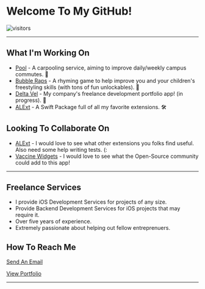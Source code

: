 <!-- ### Hi there 👋 -->

<!-- GitHub Streak (Also Included: Total Contributions + Longest Streak) -->
<!-- [![GitHub Streak](https://github-readme-streak-stats.herokuapp.com/?user=alexander480)](https://git.io/streak-stats) -->

<!-- Visitor Count -->
<!-- ![visitors](https://visitor-badge.glitch.me/badge?page_id=page.id) -->

<!-- GitHub Stats Overview -->
<!-- ![Alexander's GitHub Stats](https://github-readme-stats.vercel.app/api?username=alexander480&theme=graywhite&show_icons=true) -->

<!-- Top Languages -->
<!-- [![Top Languages](https://github-readme-stats.vercel.app/api/top-langs/?username=alexander480&layout=compact&langs_count=8)](https://github.com/anuraghazra/github-readme-stats) -->

<!--
**alexander480/alexander480** is a ✨ _special_ ✨ repository because its `README.md` (this file) appears on your GitHub profile.

Here are some ideas to get you started:

- 🔭 I’m currently working on ...
- 🌱 I’m currently learning ...
- 👯 I’m looking to collaborate on ...
- 🤔 I’m looking for help with ...
- 💬 Ask me about ...
- 📫 How to reach me: ...
- 😄 Pronouns: ...
- ⚡ Fun fact: ...
-->
<!-- ### My Current Projects -->

# Welcome To My GitHub!

![visitors](https://visitor-badge.glitch.me/badge?page_id=page.id)

---

## What I'm Working On
- [Pool](https://poolcarpool.com) - A carpooling service, aiming to improve daily/weekly campus commutes. 🚖
- [Bubble Raps](https://apps.apple.com/us/app/bubble-raps/id1495742891) - A rhyming game to help improve you and your children's freestyling skills (with tons of fun unlockables). 🎤
- [Delta Vel](https://github.com/alexander480/Delta-Vel) - My company's freelance development portfolio app! (in progress). 💼
- [ALExt](https://github.com/alexander480/ALExt) - A Swift Package full of all my favorite extensions. 🛠

<!-- - [Vaccine Widgets](https://github.com/alexander480/Vaccine-Widgets) - An informational app, providing widgets to keep track of current vaccination rates. 💉 -->

<!-- ### Looking To Collaborate On -->
## Looking To Collaborate On
- [ALExt](https://github.com/alexander480/ALExt) - I would love to see what other extensions you folks find useful. Also need some help writing tests. (:
- [Vaccine Widgets](https://github.com/alexander480/Vaccine-Widgets) - I would love to see what the Open-Source community could add to this app!

<!--
## 🌱 I’m currently learning
- GitHub Actions: Learning how to set up automatic Xcode builds.
- SwiftLint: Learning how to set up a custom style sheet.
- SwiftUI: Just generally expanding my knowledge and experience with this framework.


## 🤔 I’m looking for help with
- GitHub Actions for iOS Developers.
- Writing quality tests for complex API calls, especially for matching systems (that require two POSTs).
- Finding useful Xcode extensions.
- Figuring out what should be tested in iOS Apps.


## ⚡ When i'm not coding, i'm probably...
- Noodlin' around on the guitar.
- Obsessing over 90's Hip-Hop/R&B.
- Playing car soccer (a shame, i know).

-->
 
---

## Freelance Services
- I provide iOS Development Services for projects of any size.
- Provide Backend Development Services for iOS projects that may require it.
- Over five years of experience.
- Extremely passionate about helping out fellow entreprenuers.

## How To Reach Me

[Send An Email](alexanderlester@deltavel.com)

[View Portfolio](alexanderlester.deltavel.com)

<!-- [alexanderlester@deltavel.com](mailto:alexanderlester@deltavel.com?subject=Email+From+Github) -->
<!-- [(313) 818-1688](sms:+13138181688) -->

---
